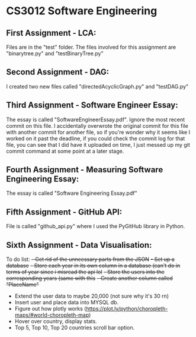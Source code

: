 # CS3012 Software Engineering

## First Assignment - LCA:
Files are in the "test" folder. The files involved for this assignment are "binarytree.py" and "testBinaryTree.py"

## Second Assignment - DAG:
I created two new files called "directedAcyclicGraph.py" and "testDAG.py"

## Third Assignment - Software Engineer Essay:
The essay is called "SoftwareEngineerEssay.pdf". Ignore the most recent commit on this file. I accidentally overwrote the original commit for this file with another commit for another file, so if you're wonder why it seems like I worked on it past the deadline, if you could check the commit log for that file, you can see that I did have it uploaded on time, I just messed up my git commit command at some point at a later stage.

## Fourth Assignment - Measuring Software Engineering Essay:
The essay is called "Software Engineering Essay.pdf"

## Fifth Assignment - GitHub API:
File is called "github_api.py" where I used the PyGitHub library in Python.

## Sixth Assignment - Data Visualisation:
To do list:
~~- Get rid of the unncessary parts from the JSON~~
~~- Set up a database~~
~~- Store each year in its own column in a database (can't do in terms of year since i misread the api lol~~
~~- Store the users into the corresponding years (same with this~~
~~- Create another column called "PlaceName"~~
- Extend the user data to maybe 20,000 (not sure why it's 30 rn)
- Insert user and place data into MYSQL db.
- Figure out how plotly works (https://plot.ly/python/choropleth-maps/#world-choropleth-map)
- Hover over country, display stats.
- Top 5, Top 10, Top 20 countries scroll bar option.
